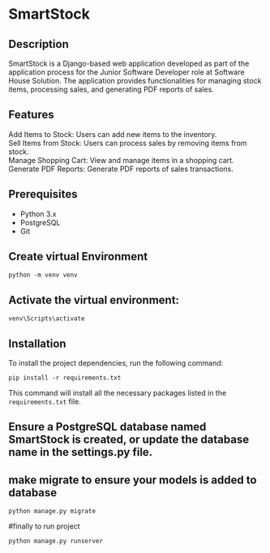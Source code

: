 # SmartStock

## Description
SmartStock is a Django-based web application developed as part of the application process for the Junior Software Developer role at Software House Solution. The application provides functionalities for managing stock items, processing sales, and generating PDF reports of sales.
## Features
Add Items to Stock: Users can add new items to the inventory.</br>
Sell Items from Stock: Users can process sales by removing items from stock.</br>
Manage Shopping Cart: View and manage items in a shopping cart.</br>
Generate PDF Reports: Generate PDF reports of sales transactions.</br>
  ## Prerequisites
- Python 3.x
- PostgreSQL
- Git

## Create virtual Environment
```
python -m venv venv
```
## Activate the virtual environment:
```
venv\Scripts\activate
```

## Installation
To install the project dependencies, run the following command:

```
pip install -r requirements.txt
```

This command will install all the necessary packages listed in the `requirements.txt` file.

## Ensure a PostgreSQL database named SmartStock is created, or update the database name in the settings.py file.

## make migrate to ensure your models is added to database

```
python manage.py migrate
```
#finally to run project 
```
python manage.py runserver
```

